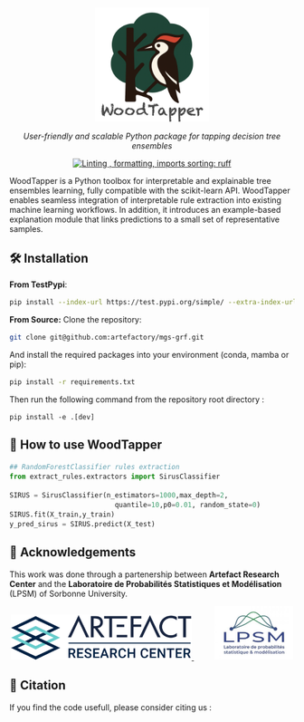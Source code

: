 <div align="center">

<p align="center"><img width="40%" src="https://raw.githubusercontent.com/artefactory/woodtapper/main/data/logos/logo_woodpecker_compressed.png"  /></p>

*User-friendly and scalable Python package for tapping decision tree ensembles*

[![Linting , formatting, imports sorting: ruff](https://img.shields.io/endpoint?url=https://raw.githubusercontent.com/charliermarsh/ruff/main/assets/badge/v2.json)](https://github.com/astral-sh/ruff)
</div>

WoodTapper is a Python toolbox  for interpretable and explainable tree ensembles learning, fully compatible with the scikit-learn API. WoodTapper enables seamless integration of interpretable rule extraction into existing machine learning workflows. In addition, it introduces an example-based explanation module that links predictions to a small set of representative samples.


## 🛠 Installation

**From TestPypi**:
```bash
pip install --index-url https://test.pypi.org/simple/ --extra-index-url https://pypi.org/simple/ woodtapper
```
**From Source:**
Clone the repository:
```bash
git clone git@github.com:artefactory/mgs-grf.git
```

And install the required packages into your environment (conda, mamba or pip):
```bash
pip install -r requirements.txt
```

Then run the following command from the repository root directory :
```
pip install -e .[dev]
```

## 🚀 How to use WoodTapper
```python
## RandomForestClassifier rules extraction
from extract_rules.extractors import SirusClassifier

SIRUS = SirusClassifier(n_estimators=1000,max_depth=2,
                          quantile=10,p0=0.01, random_state=0)
SIRUS.fit(X_train,y_train)
y_pred_sirus = SIRUS.predict(X_test)
```

## 🙏 Acknowledgements

This work was done through a partenership between **Artefact Research Center** and the **Laboratoire de Probabilités Statistiques et Modélisation** (LPSM) of Sorbonne University.

<p align="center">
  <a href="https://www.artefact.com/data-consulting-transformation/artefact-research-center/">
    <img src="https://raw.githubusercontent.com/artefactory/woodtapper/main/data/logos/logo_arc.png" height="80" />
  </a>
  &emsp;
  &emsp;
  <a href="https://www.lpsm.paris/">
    <img src="https://raw.githubusercontent.com/artefactory/woodtapper/main/data/logos//logo_LPSM.jpg" height="95" />
  </a>
</p>


## 📜 Citation

If you find the code usefull, please consider citing us :
